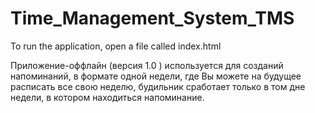 # Time_Management_System_TMS
 
To run the application, open a file called index.html

Приложение-оффлайн (версия 1.0 ) используется для созданий напоминаний, в формате одной недели, где Вы можете на будущее расписать все свою неделю, будильник сработает
только в том дне недели, в котором находиться напоминание. 
